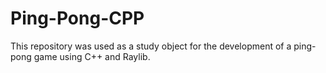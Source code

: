# Ping-Pong-CPP
This repository was used as a study object for the development of a ping-pong game using C++ and Raylib.
